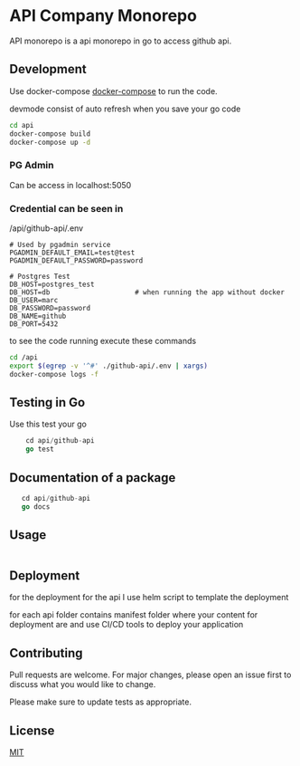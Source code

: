 # API Company Monorepo

API monorepo is a api monorepo in go to access github api.

## Development

Use docker-compose [docker-compose](https://docs.docker.com/compose/) to run the code.

devmode consist of auto refresh when you save your go code


```bash
cd api
docker-compose build
docker-compose up -d
```
### PG Admin 

Can be access in localhost:5050

### Credential can be seen in 

/api/github-api/.env

```echo
# Used by pgadmin service 
PGADMIN_DEFAULT_EMAIL=test@test
PGADMIN_DEFAULT_PASSWORD=password

# Postgres Test
DB_HOST=postgres_test                      
DB_HOST=db                     # when running the app without docker 
DB_USER=marc
DB_PASSWORD=password
DB_NAME=github
DB_PORT=5432
```


to see the code running execute these commands
```bash
cd /api
export $(egrep -v '^#' ./github-api/.env | xargs)
docker-compose logs -f
```

## Testing in Go

Use this test your go 

```GO
    cd api/github-api
    go test 
```
## Documentation of a package

```go
   cd api/github-api
   go docs
```

## Usage

```GO

```

## Deployment 

for the deployment for the api I use helm script to template the deployment

for each api folder contains manifest folder where your content for deployment are and use CI/CD tools to deploy your application


## Contributing
Pull requests are welcome. For major changes, please open an issue first to discuss what you would like to change.

Please make sure to update tests as appropriate.

## License
[MIT](https://choosealicense.com/licenses/mit/)